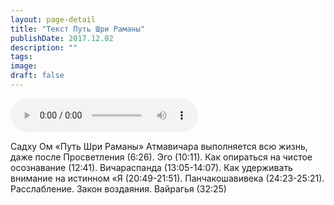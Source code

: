 ```yaml
---
layout: page-detail
title: "Текст Путь Шри Раманы"
publishDate: 2017.12.02
description: ""
tags:
image:
draft: false
---
```


<audio title="2017.12.02 - Текст Путь Шри Раманы.mp3" src="/upload/iblock/860/86045310621e363bd166ab09a032275c.mp3" controls=""></audio>

 Садху Ом «Путь Шри Раманы» Атмавичара выполняется всю жизнь, даже после Просветления (6:26). Эго (10:11). Как опираться на чистое осознавание (12:41). Вичараспанда (13:05-14:07). Как удерживать внимание на истинном «Я (20:49-21:51). Панчакошавивека (24:23-25:21). Расслабление. Закон воздаяния. Вайрагья (32:25) 

  
